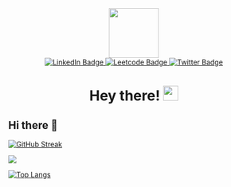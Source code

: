 <div id="header" align="center">
  <img src="https://media.giphy.com/media/M9gbBd9nbDrOTu1Mqx/giphy.gif" width="100"/>
</div>
<div id="badges" align="center">
  <a href="=https://www.linkedin.com/in/adarsh-tayde-nitw-csis/">
    <img src="https://img.shields.io/badge/LinkedIn-blue?style=for-the-badge&logo=linkedin&logoColor=white" alt="LinkedIn Badge"/>
  </a>
  <a href="https://leetcode.com/u/Adarsh365/">
    <img src="https://img.shields.io/badge/LeetCode-ffffff?style=for-the-badge&logo=LeetCode&logoColor=" alt="Leetcode Badge"/>
  </a>
  <a href="https://www.geeksforgeeks.org/user/adarshta9xpz/">
    <img src="https://img.shields.io/badge/GeeksforGeeks-298D46?style=for-the-badge&logo=geeksforgeeks&logoColor=white" alt="Twitter Badge"/>
  </a>
</div>
<div align="center">
<img src="https://komarev.com/ghpvc/?username=Adarsh-365" alt=""/>
<h1>
  Hey there!
  <img src="https://media.giphy.com/media/hvRJCLFzcasrR4ia7z/giphy.gif" width="30px"/>
</h1>
  </div>
<div align="center">
<!--   <img src="https://media.giphy.com/media/dWesBcTLavkZuG35MI/giphy.gif" width="600" height="300"/> -->
</div>

## Hi there 👋
[![GitHub Streak](https://streak-stats.demolab.com?user=Adarsh-365&theme=dark)](https://git.io/streak-stats)
<p><img align="center" src="https://github-readme-stats.vercel.app/api?username=Adarsh-365&title_color=DA7885&text_color=E1B2A2&show_icons=true&icon_color=BB8470&bg_color=170F0C&hide_border=true&locale=en&border_radius=5">
</p>

[![Top Langs](https://github-readme-stats.vercel.app/api/top-langs/?username=Adarsh-365)](https://github.com/anuraghazra/github-readme-stats)



<!--
**Adarsh-365/Adarsh-365** is a ✨ _special_ ✨ repository because its `README.md` (this file) appears on your GitHub profile.

Here are some ideas to get you started:

- 🔭 I’m currently working on ...
- 🌱 I’m currently learning ...
- 👯 I’m looking to collaborate on ...
- 🤔 I’m looking for help with ...
- 💬 Ask me about ...
- 📫 How to reach me: ...
- 😄 Pronouns: ...
- ⚡ Fun fact: ...
-->

